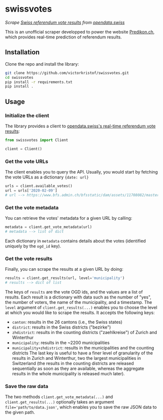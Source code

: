 # swissvotes
*Scrape [Swiss referendum vote results](https://opendata.swiss/en/dataset/echtzeitdaten-am-abstimmungstag-zu-eidgenoessischen-abstimmungsvorlagen) from [opendata.swiss](https://opendata.swiss/en/)*

This is an unofficial scraper developped to power the website [Predikon.ch](http://www.predikon.ch), which provides real-time prediction of referendum results.

## Installation

Clone the repo and install the library:
~~~bash
git clone https://github.com/victorkristof/swissvotes.git
cd swissvotes
pip install -r requirements.txt
pip install .
~~~

## Usage

### Initialize the client

The library provides a client to [opendata.swiss's real-time referendum vote results](https://opendata.swiss/en/dataset/echtzeitdaten-am-abstimmungstag-zu-eidgenoessischen-abstimmungsvorlagen):
~~~python
from swissvotes import Client

client = Client()
~~~

### Get the vote URLs

The client enables you to query the API.
Usually, you would start by fetching the vote URLs as a dictionary `{date: url}`
~~~python
urls = client.available_votes()
url = urls['2020-02-09']
# url --> https://www.bfs.admin.ch/bfsstatic/dam/assets/11708082/master
~~~

### Get the vote metadata

You can retrieve the votes' metadata for a given URL by calling:
~~~python
metadata = client.get_vote_metadata(url)
# metadata --> list of dict
~~~
Each dictionary in `metadata` contains details about the votes (identified uniquely by the `ogd_id` key).

### Get the vote results

Finally, you can scrape the results at a given URL by doing:
~~~python
results = client.get_results(url, level='municipality')
# results --> dict of list
~~~
The keys of `results` are the vote OGD ids, and the values are a list of results.
Each result is a dictionary with data such as the number of "yes", the number of voters, the name of the municipality, and a timestamp.
The `level` argument of `client.get_results(...)` enables you to choose the level at which you would like to scrape the results.
It accepts the following keys:
- `canton`: results in the 26 cantons (i.e., the Swiss states)
- `district`: results in the Swiss districts ("bezirke")
- `zhdistrict`: results in the counting districts ("zaehlkreise") of Zurich and Winterthur
- `municipality`: results in the ~2200 municipalities
- `municipality+zhdistrict`: results in the municipalities and the counting districts
The last key is useful to have a finer level of granularity of the results in Zurich and Winterthur, two the largest municipalities in Switzerland (the results in the counting districts are released sequentially as soon as they are available, whereas the aggregate results in the whole municipality is released much later).

### Save the raw data

The two methods `client.get_vote_metadata(...)` and `client.get_results(...)` optionally takes an argument `file='path/to/data.json'`, which enables you to save the raw JSON data to the given path.
